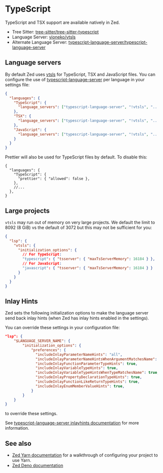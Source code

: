 # TypeScript

TypeScript and TSX support are available natively in Zed.

- Tree Sitter: [tree-sitter/tree-sitter-typescript](https://github.com/tree-sitter/tree-sitter-typescript)
- Language Server: [yioneko/vtsls](https://github.com/yioneko/vtsls)
- Alternate Language Server: [typescript-language-server/typescript-language-server](https://github.com/typescript-language-server/typescript-language-server)

<!--
TBD: Document the difference between Language servers
-->

## Language servers

By default Zed uses [vtsls](https://github.com/yioneko/vtsls) for TypeScript, TSX and JavaScript files.
You can configure the use of [typescript-language-server](https://github.com/typescript-language-server/typescript-language-server) per language in your settings file:

```json
{
  "languages": {
    "TypeScript": {
      "language_servers": ["typescript-language-server", "!vtsls", "..."]
    },
    "TSX": {
      "language_servers": ["typescript-language-server", "!vtsls", "..."]
    },
    "JavaScript": {
      "language_servers": ["typescript-language-server", "!vtsls", "..."]
    }
  }
}
```

Prettier will also be used for TypeScript files by default. To disable this:

```jsonc
{
  "languages": {
    "TypeScript": {
      "prettier": { "allowed": false },
    },
    //...
  },
}
```

## Large projects

`vtsls` may run out of memory on very large projects. We default the limit to 8092 (8 GiB) vs the default of 3072 but this may not be sufficient for you:

```json
{
  "lsp": {
    "vtsls": {
      "initialization_options": {
        // For TypeScript:
        "typescript": { "tsserver": { "maxTsServerMemory": 16184 } },
        // For JavaScript:
        "javascript": { "tsserver": { "maxTsServerMemory": 16184 } }
      }
    }
  }
}
```

## Inlay Hints

Zed sets the following initialization options to make the language server send back inlay hints
(when Zed has inlay hints enabled in the settings).

You can override these settings in your configuration file:

```json
"lsp": {
    "$LANGUAGE_SERVER_NAME": {
        "initialization_options": {
            "preferences": {
              "includeInlayParameterNameHints": "all",
              "includeInlayParameterNameHintsWhenArgumentMatchesName": true,
              "includeInlayFunctionParameterTypeHints": true,
              "includeInlayVariableTypeHints": true,
              "includeInlayVariableTypeHintsWhenTypeMatchesName": true,
              "includeInlayPropertyDeclarationTypeHints": true,
              "includeInlayFunctionLikeReturnTypeHints": true,
              "includeInlayEnumMemberValueHints": true,
            }
        }
    }
}
```

to override these settings.

See [typescript-language-server inlayhints documentation](https://github.com/typescript-language-server/typescript-language-server?tab=readme-ov-file#inlay-hints-textdocumentinlayhint) for more information.

## See also

- [Zed Yarn documentation](./yarn.md) for a walkthrough of configuring your project to use Yarn.
- [Zed Deno documentation](./deno.md)
